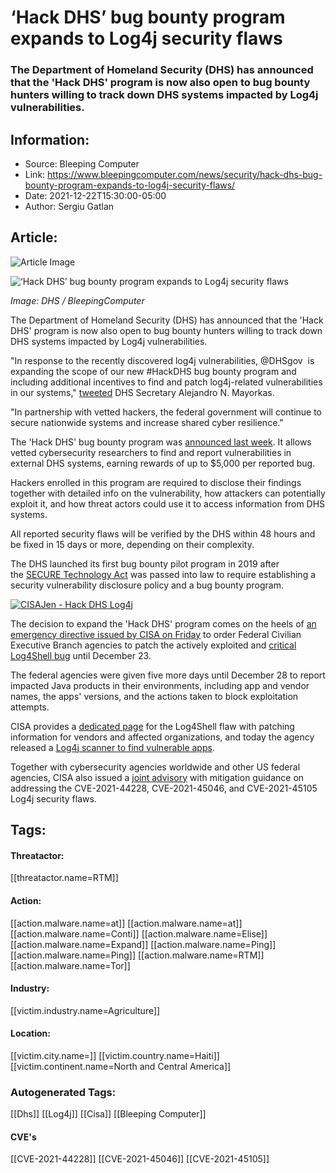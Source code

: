 # ‘Hack DHS’ bug bounty program expands to Log4j security flaws
### The Department of Homeland Security (DHS) has announced that the 'Hack DHS' program is now also open to bug bounty hunters willing to track down DHS systems impacted by Log4j vulnerabilities.

## Information:
+ Source: Bleeping Computer
+ Link: https://www.bleepingcomputer.com/news/security/hack-dhs-bug-bounty-program-expands-to-log4j-security-flaws/
+ Date: 2021-12-22T15:30:00-05:00
+ Author: Sergiu Gatlan


## Article:
![Article Image](https://www.bleepstatic.com/content/hl-images/2021/12/22/Hack_DHS.jpg)

![‘Hack DHS’ bug bounty program expands to Log4j security flaws](https://www.bleepstatic.com/content/hl-images/2021/12/22/Hack_DHS.jpg)


*Image: DHS / BleepingComputer*


The Department of Homeland Security (DHS) has announced that the 'Hack DHS' program is now also open to bug bounty hunters willing to track down DHS systems impacted by Log4j vulnerabilities.


"In response to the recently discovered log4j vulnerabilities, @DHSgov  is expanding the scope of our new #HackDHS bug bounty program and including additional incentives to find and patch log4j-related vulnerabilities in our systems," [tweeted](https://twitter.com/SecMayorkas/status/1473397827111956485) DHS Secretary Alejandro N. Mayorkas.


"In partnership with vetted hackers, the federal government will continue to secure nationwide systems and increase shared cyber resilience."


The 'Hack DHS' bug bounty program was [announced last week](https://www.bleepingcomputer.com/news/security/dhs-announces-hack-dhs-bug-bounty-program-for-vetted-researchers/). It allows vetted cybersecurity researchers to find and report vulnerabilities in external DHS systems, earning rewards of up to $5,000 per reported bug.


Hackers enrolled in this program are required to disclose their findings together with detailed info on the vulnerability, how attackers can potentially exploit it, and how threat actors could use it to access information from DHS systems.


All reported security flaws will be verified by the DHS within 48 hours and be fixed in 15 days or more, depending on their complexity.


The DHS launched its first bug bounty pilot program in 2019 after the [SECURE Technology Act](https://www.congress.gov/bill/115th-congress/house-bill/7327/text) was passed into law to require establishing a security vulnerability disclosure policy and a bug bounty program.



[![CISAJen - Hack DHS Log4j](https://www.bleepstatic.com/images/news/u/1109292/2021/CISAJen_tweet_Hack_DHS.png)](https://twitter.com/CISAJen/status/1473456163861708808)



The decision to expand the 'Hack DHS' program comes on the heels of [an emergency directive issued by CISA on Friday](https://www.bleepingcomputer.com/news/security/us-orders-federal-govt-agencies-to-patch-critical-log4j-bug/) to order Federal Civilian Executive Branch agencies to patch the actively exploited and [critical Log4Shell bug](https://www.bleepingcomputer.com/tag/log4shell/) until December 23.


The federal agencies were given five more days until December 28 to report impacted Java products in their environments, including app and vendor names, the apps' versions, and the actions taken to block exploitation attempts.


CISA provides a [dedicated page](https://www.cisa.gov/uscert/apache-log4j-vulnerability-guidance) for the Log4Shell flaw with patching information for vendors and affected organizations, and today the agency released a [Log4j scanner to find vulnerable apps](https://www.bleepingcomputer.com/news/security/cisa-releases-apache-log4j-scanner-to-find-vulnerable-apps/).


Together with cybersecurity agencies worldwide and other US federal agencies, CISA also issued a [joint advisory](https://www.cisa.gov/uscert/ncas/alerts/aa21-356a) with mitigation guidance on addressing the CVE-2021-44228, CVE-2021-45046, and CVE-2021-45105 Log4j security flaws.





## Tags:

#### Threatactor:
[[threatactor.name=RTM]]

#### Action:
[[action.malware.name=at]] [[action.malware.name=at]] [[action.malware.name=Conti]] [[action.malware.name=Elise]] [[action.malware.name=Expand]] [[action.malware.name=Ping]] [[action.malware.name=Ping]] [[action.malware.name=RTM]] [[action.malware.name=Tor]]

#### Industry:
[[victim.industry.name=Agriculture]]

#### Location:
[[victim.city.name=]] [[victim.country.name=Haiti]] [[victim.continent.name=North and Central America]]

### Autogenerated Tags:
[[Dhs]] [[Log4j]] [[Cisa]] [[Bleeping Computer]]
#### CVE's
[[CVE-2021-44228]] [[CVE-2021-45046]] [[CVE-2021-45105]]

